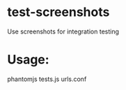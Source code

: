 test-screenshots
================

Use screenshots for integration testing

Usage:
======
phantomjs tests.js urls.conf
